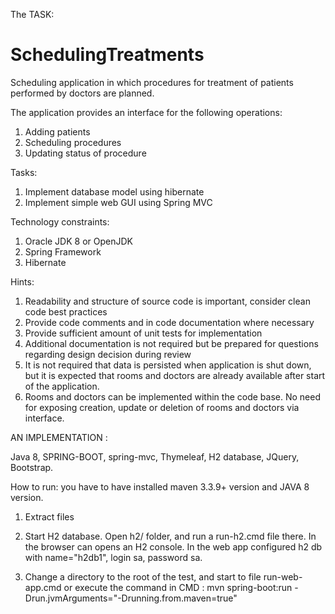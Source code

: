 The TASK: 

# SchedulingTreatments
Scheduling application in which procedures for treatment of patients performed by doctors are planned.

The application provides an interface for the following operations:
1. Adding patients
2. Scheduling procedures
3. Updating status of procedure

Tasks:
1. Implement database model using hibernate
2. Implement simple web GUI using Spring MVC

Technology constraints:
1. Oracle JDK 8 or OpenJDK
2. Spring Framework
3. Hibernate

Hints:
1. Readability and structure of source code is important, consider clean code best practices
2. Provide code comments and in code documentation where necessary
3. Provide sufficient amount of unit tests for implementation
4. Additional documentation is not required but be prepared for questions regarding design decision during review 
5. It is not required that data is persisted when application is shut down, but it is expected that rooms and doctors are already available after start of the application.
6. Rooms and doctors can be implemented within the code base. No need for exposing creation, update or deletion of rooms and doctors via interface.

AN IMPLEMENTATION : 

Java 8, SPRING-BOOT, spring-mvc, Thymeleaf, H2 database, JQuery, Bootstrap.

How to run: 
you have to have installed maven 3.3.9+ version and JAVA 8 version.

1) Extract files 

2) Start H2 database. Open h2/ folder, and run a run-h2.cmd file there. In the browser can opens an H2 console.
In the web app configured h2 db with name="h2db1", login sa, password sa. 

3) Change a directory to the root of the test, and start to file run-web-app.cmd or execute the command in CMD : mvn spring-boot:run -Drun.jvmArguments="-Drunning.from.maven=true"
